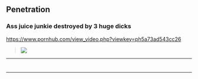 ## Penetration
### Ass juice junkie destroyed by 3 huge dicks
https://www.pornhub.com/view_video.php?viewkey=ph5a73ad543cc26
>![](https://ci.phncdn.com/videos/201802/02/152914791/original/(m=qNK6ONTbecuKGgaaaa)(mh=wFy1-5NMTV8p4rzS)0.jpg)
---
### 

>![]()
---
